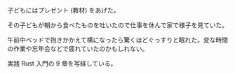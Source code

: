 子どもにはプレゼント (教材) をあげた。

その子どもが朝から食べたものを吐いたので仕事を休んで家で様子を見ていた。

午前中ベッドで抱きかかえて横になったら驚くほどぐっすりと眠れた。変な時間の作業や忘年会などで疲れていたのかもしれない。

実践 Rust 入門の 9 章を写経している。
